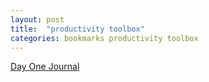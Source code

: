 ```yaml
---
layout: post
title:  "productivity toolbox"
categories: bookmarks productivity toolbox
---
```


[Day One Journal](http://dayoneapp.com/)  
